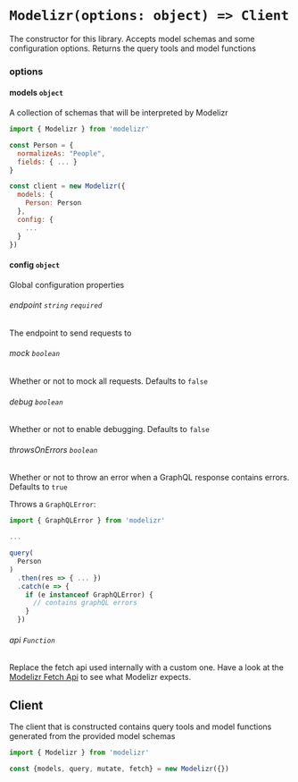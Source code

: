 # `Modelizr(options: object) => Client`

The constructor for this library. Accepts model schemas and some configuration options. Returns the query tools and model functions

### options

#### models `object`

A collection of schemas that will be interpreted by Modelizr

```javascript
import { Modelizr } from 'modelizr'

const Person = {
  normalizeAs: "People",
  fields: { ... }
}

const client = new Modelizr({
  models: {
    Person: Person
  },
  config: {
    ...
  }
})
```

#### config `object`

Global configuration properties

###### endpoint `string` `required`

The endpoint to send requests to

###### mock `boolean`

Whether or not to mock all requests. Defaults to `false`

###### debug `boolean`

Whether or not to enable debugging. Defaults to `false`

###### throwsOnErrors `boolean`

Whether or not to throw an error when a GraphQL response contains errors. Defaults to `true`

Throws a `GraphQLError`:

```javascript
import { GraphQLError } from 'modelizr'

...

query(
  Person
)
  .then(res => { ... })
  .catch(e => {
    if (e instanceof GraphQLError) {
      // contains graphQL errors
    }
  })
```

###### api `Function`

Replace the fetch api used internally with a custom one. Have a look at the [Modelizr Fetch Api]() to see what Modelizr expects.

## Client

The client that is constructed contains query tools and model functions generated from the provided model schemas

```javascript
import { Modelizr } from 'modelizr'

const {models, query, mutate, fetch} = new Modelizr({})
```